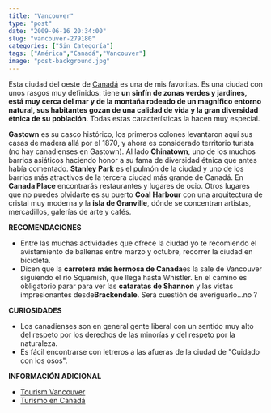 ```yaml
---
title: "Vancouver"
type: "post"
date: "2009-06-16 20:34:00"
slug: "vancouver-279180"
categories: ["Sin Categoría"]
tags: ["América","Canadá","Vancouver"]
image: "post-background.jpg"
---
```


[](/wp-content/uploads/2009/06/279180-152892.jpg)

Esta ciudad del oeste de [Canadá](http://www.missviajes.com/canada-7671) es una de mis favoritas. Es una ciudad con unos rasgos muy definidos: tiene **un sinfín de zonas verdes y jardines, está muy cerca del mar y de la montaña rodeado de un magnífico entorno natural, sus habitantes gozan de una calidad de vida y la gran diversidad étnica de su población**. Todas estas características la hacen muy especial.

**Gastown** es su casco histórico, los primeros colones levantaron aquí sus casas de madera allá por el 1870, y ahora es considerado territorio turista (no hay canadienses en Gastown). Al lado **Chinatown**, uno de los muchos barrios asiáticos haciendo honor a su fama de diversidad étnica que antes había comentado. **Stanley Park** es el pulmón de la ciudad y uno de los barrios más atractivos de la tercera ciudad más grande de Canadá. En **Canada Place** encontrarás restaurantes y lugares de ocio. Otros lugares que no puedes olvidarte es su puerto **Coal Harbour** con una arquitectura de cristal muy moderna y la **isla de Granville**, dónde se concentran artistas, mercadillos, galerías de arte y cafés.

**RECOMENDACIONES**

- [](/wp-content/uploads/2009/06/279180-152895.jpg)Entre las muchas actividades que ofrece la ciudad yo te recomiendo el avistamiento de ballenas entre marzo y octubre, recorrer la ciudad en bicicleta.
- Dicen que la **carretera más hermosa de Canada**es la sale de Vancouver siguiendo el río Squamish, que llega hasta Whistler. En el camino es obligatorio parar para ver las **cataratas de Shannon** y las vistas impresionantes desde**Brackendale**. Será cuestión de averiguarlo...no ?

**CURIOSIDADES**

- Los canadienses son en general gente liberal con un sentido muy alto del respeto por los derechos de las minorías y del respeto por la naturaleza.
- Es fácil encontrarse con letreros a las afueras de la ciudad de "Cuidado con los osos".

**INFORMACIÓN ADICIONAL**

- [Tourism Vancouver](http://www.tourismvancouver.com/travel/spanish/)
- [Turismo en Canadá](http://www.turisticanada.com/turismo.htm)